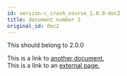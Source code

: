 ```yaml
---
id: version-c_crash_course_1.0.0-doc2
title: document number 2
original_id: doc2
---
```


This should belong to 2.0.0

This is a link to [another document.](doc3.md)  
This is a link to an [external page.](http://www.example.com)
